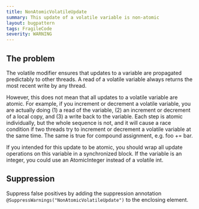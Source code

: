```yaml
---
title: NonAtomicVolatileUpdate
summary: This update of a volatile variable is non-atomic
layout: bugpattern
tags: FragileCode
severity: WARNING
---
```


<!--
*** AUTO-GENERATED, DO NOT MODIFY ***
To make changes, edit the @BugPattern annotation or the explanation in docs/bugpattern.
-->


## The problem
The volatile modifier ensures that updates to a variable are propagated
predictably to other threads. A read of a volatile variable always returns the
most recent write by any thread.

However, this does not mean that all updates to a volatile variable are atomic.
For example, if you increment or decrement a volatile variable, you are actually
doing (1) a read of the variable, (2) an increment or decrement of a local copy,
and (3) a write back to the variable. Each step is atomic individually, but the
whole sequence is not, and it will cause a race condition if two threads try to
increment or decrement a volatile variable at the same time. The same is true
for compound assignment, e.g. foo += bar.

If you intended for this update to be atomic, you should wrap all update
operations on this variable in a synchronized block. If the variable is an
integer, you could use an AtomicInteger instead of a volatile int.

## Suppression
Suppress false positives by adding the suppression annotation `@SuppressWarnings("NonAtomicVolatileUpdate")` to the enclosing element.
